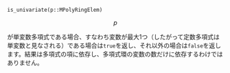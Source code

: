 ```
is_univariate(p::MPolyRingElem)
```

$$
p
$$

が単変数多項式である場合、すなわち変数が最大1つ（したがって定数多項式は単変数と見なされる）である場合は`true`を返し、それ以外の場合は`false`を返します。結果は多項式の項に依存し、多項式環の変数の数だけに依存するわけではありません。
